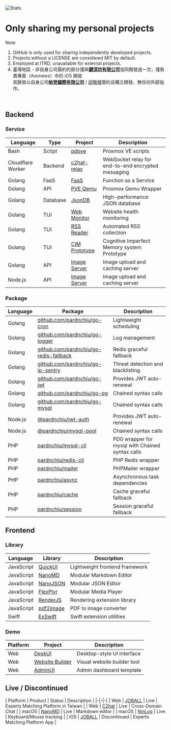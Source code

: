 ![Stats](https://github-readme-stats-sigma-five.vercel.app/api?username=pardnchiu&show_icons=true&count_private=true)

# Only sharing my personal projects
> [!Note]
> 1. GitHub is only used for sharing independently developed projects.
> 2. Projects without a LICENSE are considered MIT by default.
> 3. Employed at ITRD, unavailable for external projects.
> 4. 臺灣地區 - 非自身公司簽約的部分僅與[**鍵深坊有限公司**](https://findbiz.nat.gov.tw/fts/query/QueryBar/queryInit.do?banNo=00248098)協同開發過一次，僅負責專案（Axonews）中的 iOS 開發<br>
>   其餘皆以自身公司[**帕登國際有限公司**](https://findbiz.nat.gov.tw/fts/query/QueryBar/queryInit.do?banNo=24924502) / [邱敬幃](https://linkedin.com/in/pardnchiu)簽約且獨立開發，無任何外部協作。

<br>

## Backend

### Service

| Language | Type | Project | Description |
|-|-|-|-|
| Bash | Sctipt | [pdpve](https://github.com/pardnchiu/pdpve) | Proxmox VE scripts |
| Cloudflare Worker | Backend | [c2hat-relay](https://github.com/pardnchiu/c2hat-relay) | WebSocket relay for end-to-end encrypted messaging |
| Golang | FaaS | [FaaS](https://github.com/pardnchiu/go-faas) | Function as a Service |
| Golang | API | [PVE Qemu](https://github.com/pardnchiu/go-qemu) | Proxmox Qemu Wrapper |
| Golang | Database | [JsonDB](https://github.com/pardnchiu/JsonDB) | High-performance JSON database |
| Golang | TUI | [Web Monitor](https://github.com/pardnchiu/web-monitor) | Website health monitoring |
| Golang | TUI | [RSS Reader](https://github.com/pardnchiu/rss-reader) | Automated RSS collection |
| Golang | TUI | [CIM Prototype](https://github.com/pardnchiu/cim-prototype) | Cognitive Imperfect Memory system Prototype |
| Golang |  API | [Image Server](https://github.com/pardnchiu/demo-go-image-server) | Image upload and caching server |
| Node.js | API | [Image Server](https://github.com/pardnchiu/demo-node-image-server) | Image upload and caching server |

### Package

| Language | Package | Description |
|-|-|-|
| Golang | [github.com/pardnchiu/go-cron](https://pkg.go.dev/github.com/pardnchiu/go-cron) | Lightweight scheduling |
| Golang | [github.com/pardnchiu/go-logger](https://pkg.go.dev/github.com/pardnchiu/go-logger) | Log management |
| Golang | [github.com/pardnchiu/go-redis-fallback](https://pkg.go.dev/github.com/pardnchiu/go-redis-fallback) | Redis graceful fallback |
| Golang | [github.com/pardnchiu/go-ip-sentry](https://pkg.go.dev/github.com/pardnchiu/golang-ip-sentry) | Threat detection and blacklisting |
| Golang | [github.com/pardnchiu/go-jwt](https://pkg.go.dev/github.com/pardnchiu/go-jwt) | Provides JWT auto-renewal |
| Golang | [github.com/pardnchiu/go-pg](https://pkg.go.dev/github.com/pardnchiu/go-pg) | Chained syntax calls |
| Golang | [github.com/pardnchiu/go-mysql](https://pkg.go.dev/github.com/pardnchiu/go-mysql) | Chained syntax calls |
| Node.js | [@pardnchiu/jwt-auth](https://www.npmjs.com/package/@pardnchiu/jwt-auth) | Provides JWT auto-renewal |
| Node.js | [@pardnchiu/mysql-pool](https://www.npmjs.com/package/@pardnchiu/mysql-pool) | Chained syntax calls |
| PHP | [pardnchiu/mysql-cli](https://packagist.org/packages/pardnchiu/mysql-cli) | PD0 wrapper for mysql with Chained syntax calls |
| PHP | [pardnchiu/redis-cli](https://packagist.org/packages/pardnchiu/redis-cli) | PHP Redis wrapper |
| PHP | [pardnchiu/mailer](https://packagist.org/packages/pardnchiu/mailer) | PHPMailer wrapper |
| PHP | [pardnchiu/async](https://packagist.org/packages/pardnchiu/async) | Asynchronous task dependencies |
| PHP | [pardnchiu/cache](https://packagist.org/packages/pardnchiu/cache) | Cache graceful fallback |
| PHP | [pardnchiu/session](https://packagist.org/packages/pardnchiu/session) | Session graceful fallback |

## Frontend

### Library

| Language | Library | Description |
|-|-|-|
| JavaScript | [QuickUI](https://quickui.pardn.io) | Lightweight frontend framework |
| JavaScript | [NanoMD](https://nanomd.pardn.io) | Modular Markdown Editor |
| JavaScript | [NanoJSON](https://nanojson.pardn.io) | Modular JSON Editor |
| JavaScript | [FlexPlyr](https://flexplyr.pardn.io) | Modular Media Player |
| JavaScript | [RenderJS](https://renderjs.pardn.io) | Rendering extension library |
| JavaScript | [pdf2image](https://pdf2image.pardn.io/) | PDF to image converter |
| Swift | [ExSwift](https://github.com/pardnchiu/ExSwift) | Swift extension utilities |

### Demo

| Platform | Project | Description |
|-|-|-|
| Web | [DeskUI](https://github.com/pardnltd/DeskUI) | Desktop-style UI interface |
| Web | [Website Builder](https://webui.pardn.io) | Visual website builder tool |
| Web | [AdminUI](https://adminui.pardn.io) | Admin dashboard template |

## Live / Discontinued

| Platform | Product | Status | Description |
|-|-|-|
| Web | [JOBALL](https://joball.tw) | Live | Experts Matching Platform in Taiwan |
| Web | [C2hat](https://chromewebstore.google.com/detail/c2hat-cross-domain-chat/chngimmfgmkpninihhljpidnieocmhdn) | Live | Cross-Domain Chat |
| macOS | [NanoMD](https://apps.apple.com/us/app/nanomd-markdown-%E7%B7%A8%E8%BC%AF%E5%99%A8/id6740427920) | Live | Markdown editor |
| macOS | [NinLog](https://apps.apple.com/tw/app/ninlog-%E9%8D%B5%E7%9B%A4%E6%BB%91%E9%BC%A0%E8%BF%BD%E8%B9%A4/id6741706238) | Live | Keyboard/Mouse tracking |
| iOS | [JOBALL](https://appadvice.com/app/joball-e6-8e-a5-e6-b4-bd/1272878907.amp) | Discontinued | Experts Matching Platform App |

